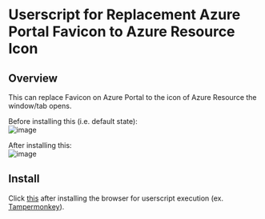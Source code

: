 # Userscript for Replacement Azure Portal Favicon to Azure Resource Icon

## Overview
This can replace Favicon on Azure Portal to the icon of Azure Resource the window/tab opens.

Before installing this (i.e. default state):  
![image](https://user-images.githubusercontent.com/4566555/206840900-9c89d3c3-d93f-41f7-9271-2dfe0dde12c8.png)

After installing this:  
![image](https://user-images.githubusercontent.com/4566555/206840891-a0065b0b-99ad-40d4-accf-fa3f440d4a2f.png)

## Install
Click [this](https://github.com/horihiro/replaceAzurePortalFavicon/raw/main/replaceAzurePortalFavicon.user.js) after installing the browser for userscript execution (ex. [Tampermonkey](https://www.tampermonkey.net/)).